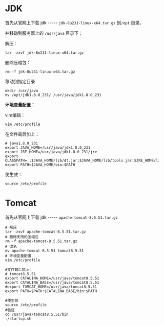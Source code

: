 # JDK

首先从官网上下载 jdk ----- `jdk-8u231-linux-x64.tar.gz` 到`/opt` 目录。

并移动到服务器上的 `/usr/java` 目录下；

解压：

```shell
tar -zxvf jdk-8u231-linux-x64.tar.gz
```

删除压缩包：

```shell
rm -f jdk-8u231-linux-x64.tar.gz
```

移动到指定目录

```shell
mkdir /usr/java
mv /opt/jdk1.8.0_231/ /usr/java/jdk1.8.0_231
```

**环境变量配置：** 

vim编辑：

```shell
vim /etc/profile
```

在文件最后加上：

```
# java1.8.0_231 
export JAVA_HOME=/usr/java/jdk1.8.0_231
export JRE_HOME=/usr/java/jdk1.8.0_231/jre
export CLASSPATH=.:$JAVA_HOME/lib/dt.jar:$JAVA_HOME/lib/tools.jar:$JRE_HOME/lib
export PATH=$JAVA_HOME/bin:$PATH
```

使生效：

```shell
source /etc/profile
```

# Tomcat

首先从官网上下载 jdk ----- `apache-tomcat-8.5.51.tar.gz`

```shell
# 解压
tar -zxvf apache-tomcat-8.5.51.tar.gz 
# 删除无用的压缩包
rm -f apache-tomcat-8.5.51.tar.gz 
# 改名
mv apache-tomcat-8.5.51 tomcat8.5.51 
# 环境变量配置
vim /etc/profile

#文件最后加上：
# tomcat8.5.51
export CATALINA_HOME=/usr/java/tomcat8.5.51
export CATALINA_BASE=/usr/java/tomcat8.5.51
#export TOMCAT_HOME=/usr/java/tomcat8.5.51
export PATH=$PATH:$CATALINA_BASE/bin:$PATH

#使生效
source /etc/profile
#验证
cd /usr/java/tomcat8.5.51/bin
./startup.sh
```